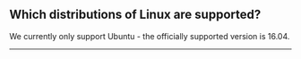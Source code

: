 <!-- usedin: [ _general/Introduction/faq.md] -->


## Which distributions of Linux are supported?

We currently only support Ubuntu - the officially supported version is 16.04.

* * *

